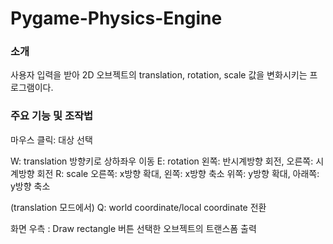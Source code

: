 # Pygame-Physics-Engine

### 소개
사용자 입력을 받아 2D 오브젝트의 translation, rotation, scale 값을 변화시키는 프로그램이다.

### 주요 기능 및 조작법
마우스 클릭: 대상 선택

W: translation
방향키로 상하좌우 이동
E: rotation
왼쪽: 반시계방향 회전, 오른쪽: 시계방향 회전
R: scale
오른쪽: x방향 확대, 왼쪽: x방향 축소
위쪽: y방향 확대, 아래쪽: y방향 축소

(translation 모드에서)
Q: world coordinate/local coordinate 전환

화면 우측
: Draw rectangle 버튼
선택한 오브젝트의 트랜스폼 출력
